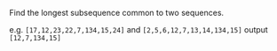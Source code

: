 Find the longest subsequence common to two sequences.

e.g.
`[17,12,23,22,7,134,15,24]` and `[2,5,6,12,7,13,14,134,15]`
output `[12,7,134,15]`